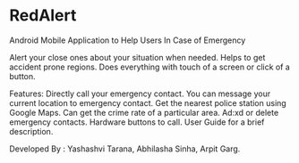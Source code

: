 # RedAlert
Android Mobile Application to Help Users In Case of Emergency

Alert your close ones about your situation when needed.
Helps to get accident prone regions.
Does everything with touch of a screen or click of a button.

Features:
Directly call your emergency contact.
You can message your current location to emergency contact.
Get the nearest police station using Google Maps.
Can get the crime rate of a particular area.
Ad:xd or delete emergency contacts.
Hardware buttons to call.
User Guide for a brief description. 

Developed By :
Yashashvi Tarana,
Abhilasha Sinha,
Arpit Garg.
